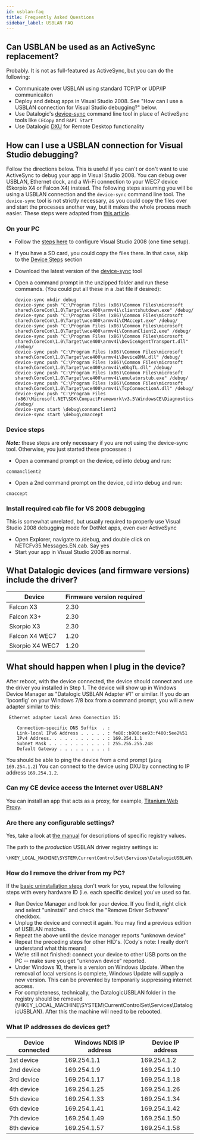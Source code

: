 ```yaml
---
id: usblan-faq
title: Frequently Asked Questions
sidebar_label: USBLAN FAQ
---
```


## Can USBLAN be used as an ActiveSync replacement?

Probably. It is not as full-featured as ActiveSync, but you can do the following:

- Communicate over USBLAN using standard TCP/IP or UDP/IP communicaiton
- Deploy and debug apps in Visual Studio 2008. See "How can I use a USBLAN connection for Visual Studio debugging?" below.
- Use Datalogic's [device-sync](samples) command line tool in place of ActiveSync tools like `CECopy` and `RAPI Start`
- Use Datalogic [DXU](/dxu/) for Remote Desktop functionality

## How can I use a USBLAN connection for Visual Studio debugging?

Follow the directions below. This is useful if you can't or don't want to use ActiveSync to debug your app in Visual Studio 2008.  You can debug over USBLAN, Ethernet dock, and a Wi-Fi connection to your WEC7 device (Skorpio X4 or Falcon X4) instead. The following steps assuming you will be using a USBLAN connection and the `device-sync` command line tool. The `device-sync` tool is not strictly necessary, as you could copy the files over and start the processes another way, but it makes the whole process much easier. These steps were adapted from [this article](https://developer.toradex.com/knowledge-base/application-debugging-over-ethernet-using-visual-studio-2008).

### On your PC

- Follow the [steps here](https://developer.toradex.com/knowledge-base/application-debugging-over-ethernet-using-visual-studio-2008#Prepare_Visual_Studio_2008_VS2008) to configure Visual Studio 2008 (one time setup).
- If you have a SD card, you could copy the files there. In that case, skip to the [Device Steps](#device-steps) section
- Download the latest version of the [device-sync](samples) tool
- Open a command prompt in the unzipped folder and run these commands. (You could put all these in a .bat file if desired):
  
  ```shell
  device-sync mkdir debug
  device-sync push "C:\Program Files (x86)\Common Files\microsoft shared\CoreCon\1.0\Target\wce400\armv4i\clientshutdown.exe" /debug/
  device-sync push "C:\Program Files (x86)\Common Files\microsoft shared\CoreCon\1.0\Target\wce400\armv4i\CMAccept.exe" /debug/
  device-sync push "C:\Program Files (x86)\Common Files\microsoft shared\CoreCon\1.0\Target\wce400\armv4i\ConmanClient2.exe" /debug/
  device-sync push "C:\Program Files (x86)\Common Files\microsoft shared\CoreCon\1.0\Target\wce400\armv4i\DeviceAgentTransport.dll" /debug/
  device-sync push "C:\Program Files (x86)\Common Files\microsoft shared\CoreCon\1.0\Target\wce400\armv4i\DeviceDMA.dll" /debug/
  device-sync push "C:\Program Files (x86)\Common Files\microsoft shared\CoreCon\1.0\Target\wce400\armv4i\eDbgTL.dll" /debug/
  device-sync push "C:\Program Files (x86)\Common Files\microsoft shared\CoreCon\1.0\Target\wce400\armv4i\emulatorstub.exe" /debug/
  device-sync push "C:\Program Files (x86)\Common Files\microsoft shared\CoreCon\1.0\Target\wce400\armv4i\TcpConnectionA.dll" /debug/
  device-sync push "C:\Program Files (x86)\Microsoft.NET\SDK\CompactFramework\v3.5\WindowsCE\Diagnostics\NETCFv35.Messages.EN.cab" /debug/
  device-sync start \debug\conmanclient2
  device-sync start \debug\cmaccept
  ```

### Device steps

***Note:*** these steps are only necessary if you are not using the device-sync tool. Otherwise, you just started these processes :)

- Open a command prompt on the device, cd into debug and run:

```shell
conmanclient2
```

- Open a 2nd command prompt on the device, cd into debug and run:

```shell
cmaccept
```

### Install required cab file for VS 2008 debugging

This is somewhat unrelated, but usually required to properly use Visual Studio 2008 debugging mode for DotNet apps, even over ActiveSync

- Open Explorer, navigate to /debug, and double click on NETCFv35.Messages.EN.cab. Say yes
- Start your app in Visual Studio 2008 as normal.

## What Datalogic devices (and firmware versions) include the driver?

Device | Firmware version required
-------|--------------------------
Falcon X3 | 2.30
Falcon X3+ | 2.30
Skorpio X3 | 2.30
Falcon X4 WEC7 | 1.20
Skorpio X4 WEC7 | 1.20

## What should happen when I plug in the device?

After reboot, with the device connected, the device should connect and use the driver you installed in Step 1. The device will show up in Windows Device Manager as "Datalogic USBLAN Adapter #1" or similar.
If you do an 'ipconfig' on your Windows 7/8 box from a command prompt, you will a new adapter similar to this:

```shell
 Ethernet adapter Local Area Connection 15:

    Connection-specific DNS Suffix  . :
    Link-local IPv6 Address . . . . . : fe80::b900:ee93:f400:5ee2%51
    IPv4 Address. . . . . . . . . . . : 169.254.1.1
    Subnet Mask . . . . . . . . . . . : 255.255.255.248
    Default Gateway . . . . . . . . . :
```

You should be able to ping the device from a cmd prompt (`ping 169.254.1.2`)
You can connect to the device using DXU by connecting to IP address `169.254.1.2`.

### Can my CE device access the Internet over USBLAN?

You can install an app that acts as a proxy, for example, [Titanium Web Proxy](https://github.com/justcoding121/Titanium-Web-Proxy).

### Are there any configurable settings?

Yes, take a look at [the manual](https://doc-00-1o-docs.googleusercontent.com/docs/securesc/ckfsqjp2lcml0t8qpr5m0cpbb9tmd4qr/9luj1jja9n6pr69ljjk67p4e8ooamp15/1558036800000/09964571699406653893/04841345876767909660/0BxfiY9AWawDDLTRIRHB2blp3T1E?e=file&nonce=6jiql9klht9q8&user=04841345876767909660&hash=ob4ft0dbjia0i9gpi0r6ifgjvh84gojo) for descriptions of specific registry values.

The path to the *production* USBLAN driver registry settings is:

```shell
\HKEY_LOCAL_MACHINE\SYSTEM\CurrentControlSet\Services\DatalogicUSBLAN\
```

### How do I remove the driver from my PC?

If the [basic uninstallation steps](#Uninstallation) don't work for you, repeat the following steps with every hardware ID (i.e. each specific device) you've used so far.

- Run Device Manager and look for your device. If you find it, right click and select "uninstall" and check the "Remove Driver Software" checkbox.
- Unplug the device and connect it again. You may find a previous edition of USBLAN matches.
- Repeat the above until the device manager reports "unknown device"
- Repeat the preceding steps for other HID's. (Cody's note: I really don't understand what this means)
- We're still not finished: connect your device to other USB ports on the PC -- make sure you get "unknown device" reported.
- Under Windows 10, there is a version on Windows Update. When the removal of local versions is complete, Windows Update will supply a new version. This can be prevented by temporarily suppressing internet access.
- For completeness, technically, the DatalogicUSBLAN folder in the registry should be removed (\HKEY_LOCAL_MACHINE\SYSTEM\CurrentControlSet\Services\DatalogicUSBLAN\). After this the machine will need to be rebooted.

### What IP addresses do devices get?

Device connected | Windows NDIS IP address  | Device IP address
--|--|--
1st device | 169.254.1.1 | 169.254.1.2
2nd device | 169.254.1.9 | 169.254.1.10
3rd device | 169.254.1.17 | 169.254.1.18
4th device | 169.254.1.25 | 169.254.1.26
5th device | 169.254.1.33 | 169.254.1.34
6th device | 169.254.1.41 | 169.254.1.42
7th device | 169.254.1.49 | 169.254.1.50
8th device | 169.254.1.57 | 169.254.1.58
